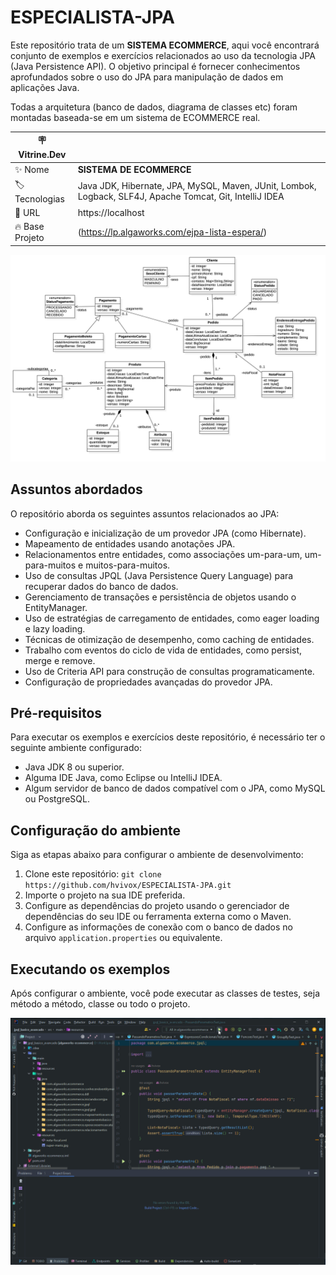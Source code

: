 
# ESPECIALISTA-JPA

Este repositório trata de um **SISTEMA ECOMMERCE**, aqui você encontrará conjunto de exemplos e 
exercícios relacionados ao uso da tecnologia JPA (Java Persistence API). 
O objetivo principal é fornecer conhecimentos aprofundados sobre o uso do JPA para 
manipulação de dados em aplicações Java.

Todas a arquitetura (banco de dados, diagrama de classes etc) foram montadas baseada-se em um 
sistema de ECOMMERCE real.

| :placard: Vitrine.Dev |                                                                                                          |
|-----------------------|----------------------------------------------------------------------------------------------------------|
| :sparkles: Nome       | **SISTEMA DE ECOMMERCE**                                                                                 |
| :label: Tecnologias   | Java JDK, Hibernate, JPA, MySQL, Maven, JUnit, Lombok, Logback, SLF4J, Apache Tomcat, Git, IntelliJ IDEA |
| :rocket: URL          | https://localhost                                                                                        |
| :fire: Base Projeto   | (https://lp.algaworks.com/ejpa-lista-espera/)                                                            |


<!-- Inserir imagem com a #vitrinedev ao final do link -->
![](https://github.com/hvivox/ESPECIALISTA-JPA/blob/main/DIAGRAMA_ECOMMERCE.png?text=ecommerce#vitrinedev)

## Assuntos abordados
O repositório aborda os seguintes assuntos relacionados ao JPA:

- Configuração e inicialização de um provedor JPA (como Hibernate).
- Mapeamento de entidades usando anotações JPA.
- Relacionamentos entre entidades, como associações um-para-um, um-para-muitos e muitos-para-muitos.
- Uso de consultas JPQL (Java Persistence Query Language) para recuperar dados do banco de dados.
- Gerenciamento de transações e persistência de objetos usando o EntityManager.
- Uso de estratégias de carregamento de entidades, como eager loading e lazy loading.
- Técnicas de otimização de desempenho, como caching de entidades.
- Trabalho com eventos do ciclo de vida de entidades, como persist, merge e remove.
- Uso de Criteria API para construção de consultas programaticamente.
- Configuração de propriedades avançadas do provedor JPA.

## Pré-requisitos
Para executar os exemplos e exercícios deste repositório, é necessário ter o seguinte ambiente configurado:

- Java JDK 8 ou superior.
- Alguma IDE Java, como Eclipse ou IntelliJ IDEA.
- Algum servidor de banco de dados compatível com o JPA, como MySQL ou PostgreSQL.

## Configuração do ambiente
Siga as etapas abaixo para configurar o ambiente de desenvolvimento:

1. Clone este repositório: `git clone https://github.com/hvivox/ESPECIALISTA-JPA.git`
2. Importe o projeto na sua IDE preferida.
3. Configure as dependências do projeto usando o gerenciador de dependências do seu IDE ou ferramenta externa como o Maven.
4. Configure as informações de conexão com o banco de dados no arquivo `application.properties` ou equivalente.

## Executando os exemplos
Após configurar o ambiente, você pode executar as classes de testes, seja método a método, classe ou todo o projeto.

![TESTE UNITARIO](https://github.com/hvivox/ESPECIALISTA-JPA/blob/main/TestesUnitarios.gif?raw=true)




